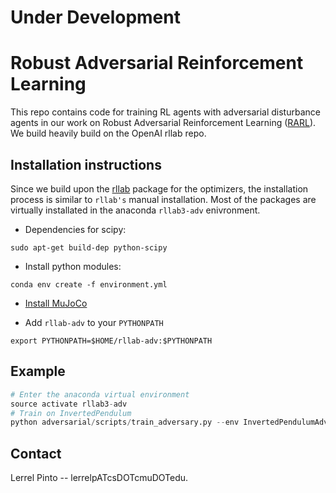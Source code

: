 # Under Development
# Robust Adversarial Reinforcement Learning

This repo contains code for training RL agents with adversarial disturbance agents in our work on Robust Adversarial Reinforcement Learning ([RARL](https://arxiv.org/abs/1703.02702)). We build heavily build on the OpenAI rllab repo.

## Installation instructions

Since we build upon the [rllab](https://github.com/openai/rllab) package for the optimizers, the installation process is similar to `rllab's` manual installation. Most of the packages are virtually installated in the anaconda `rllab3-adv` enivronment.

- Dependencies for scipy:

```
sudo apt-get build-dep python-scipy
```

- Install python modules:

```
conda env create -f environment.yml
```

- [Install MuJoCo](https://github.com/openai/mujoco-py)

- Add `rllab-adv` to your `PYTHONPATH`

```
export PYTHONPATH=$HOME/rllab-adv:$PYTHONPATH
```

## Example

```python
# Enter the anaconda virtual environment
source activate rllab3-adv
# Train on InvertedPendulum
python adversarial/scripts/train_adversary.py --env InvertedPendulumAdv-v1 --folder ~/rllab/results
```

## Contact
Lerrel Pinto -- lerrelpATcsDOTcmuDOTedu.
